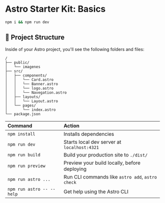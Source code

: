 # Astro Starter Kit: Basics

```sh
npm i && npm run dev
```


## 🚀 Project Structure

Inside of your Astro project, you'll see the following folders and files:

```text
/
├── public/
│   └── imagenes
├── src/
│   ├── components/
│   │   └── Card.astro
│   │   └── Banner.astro
│   │   └── logo.astro
│   │   └── Navegation.astro
│   ├── layouts/
│   │   └── Layout.astro
│   └── pages/
│       └── index.astro
└── package.json
```

| Command                   | Action                                           |
| :------------------------ | :----------------------------------------------- |
| `npm install`             | Installs dependencies                            |
| `npm run dev`             | Starts local dev server at `localhost:4321`      |
| `npm run build`           | Build your production site to `./dist/`          |
| `npm run preview`         | Preview your build locally, before deploying     |
| `npm run astro ...`       | Run CLI commands like `astro add`, `astro check` |
| `npm run astro -- --help` | Get help using the Astro CLI                     |


